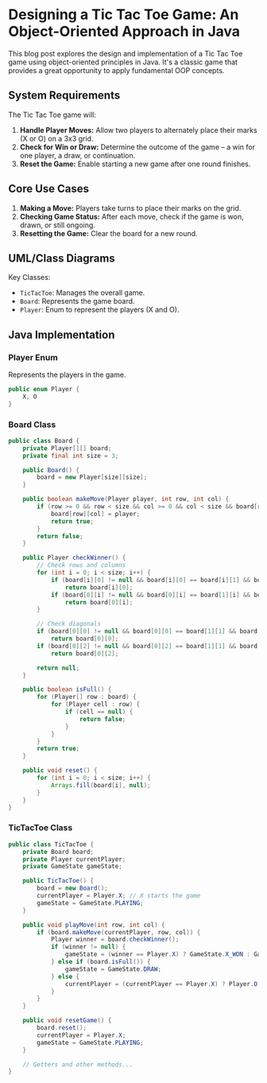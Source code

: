 # Designing a Tic Tac Toe Game: An Object-Oriented Approach in Java

This blog post explores the design and implementation of a Tic Tac Toe game using object-oriented principles in Java. It's a classic game that provides a great opportunity to apply fundamental OOP concepts.

## System Requirements

The Tic Tac Toe game will:

1. **Handle Player Moves:** Allow two players to alternately place their marks (X or O) on a 3x3 grid.
2. **Check for Win or Draw:** Determine the outcome of the game – a win for one player, a draw, or continuation.
3. **Reset the Game:** Enable starting a new game after one round finishes.

## Core Use Cases

1. **Making a Move:** Players take turns to place their marks on the grid.
2. **Checking Game Status:** After each move, check if the game is won, drawn, or still ongoing.
3. **Resetting the Game:** Clear the board for a new round.

## UML/Class Diagrams

Key Classes:

- `TicTacToe`: Manages the overall game.
- `Board`: Represents the game board.
- `Player`: Enum to represent the players (X and O).

## Java Implementation

### Player Enum
Represents the players in the game.

```java
public enum Player {
    X, O
}
```
### Board Class
```java
public class Board {
    private Player[][] board;
    private final int size = 3;

    public Board() {
        board = new Player[size][size];
    }

    public boolean makeMove(Player player, int row, int col) {
        if (row >= 0 && row < size && col >= 0 && col < size && board[row][col] == null) {
            board[row][col] = player;
            return true;
        }
        return false;
    }

    public Player checkWinner() {
        // Check rows and columns
        for (int i = 0; i < size; i++) {
            if (board[i][0] != null && board[i][0] == board[i][1] && board[i][1] == board[i][2])
                return board[i][0];
            if (board[0][i] != null && board[0][i] == board[1][i] && board[1][i] == board[2][i])
                return board[0][i];
        }

        // Check diagonals
        if (board[0][0] != null && board[0][0] == board[1][1] && board[1][1] == board[2][2])
            return board[0][0];
        if (board[0][2] != null && board[0][2] == board[1][1] && board[1][1] == board[2][0])
            return board[0][2];

        return null;
    }

    public boolean isFull() {
        for (Player[] row : board) {
            for (Player cell : row) {
                if (cell == null) {
                    return false;
                }
            }
        }
        return true;
    }

    public void reset() {
        for (int i = 0; i < size; i++) {
            Arrays.fill(board[i], null);
        }
    }
}
```
### TicTacToe Class
```java
public class TicTacToe {
    private Board board;
    private Player currentPlayer;
    private GameState gameState;

    public TicTacToe() {
        board = new Board();
        currentPlayer = Player.X; // X starts the game
        gameState = GameState.PLAYING;
    }

    public void playMove(int row, int col) {
        if (board.makeMove(currentPlayer, row, col)) {
            Player winner = board.checkWinner();
            if (winner != null) {
                gameState = (winner == Player.X) ? GameState.X_WON : GameState.O_WON;
            } else if (board.isFull()) {
                gameState = GameState.DRAW;
            } else {
                currentPlayer = (currentPlayer == Player.X) ? Player.O : Player.X;
            }
        }
    }

    public void resetGame() {
        board.reset();
        currentPlayer = Player.X;
        gameState = GameState.PLAYING;
    }

    // Getters and other methods...
}
```